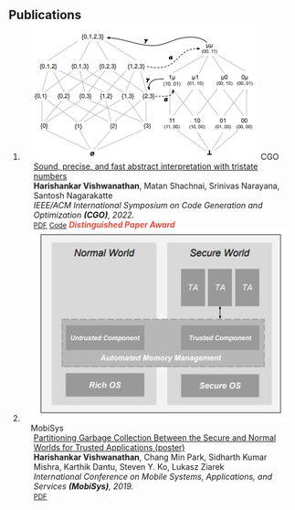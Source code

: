 <h2 id="publications" style="margin: 2px 0px -15px;">Publications</h2>

<div class="publications">
<ol class="bibliography">

<li>
<div class="pub-row">

  <div class="col-sm-3 abbr" style="position: relative;padding-right: 15px;padding-left: 15px;">
    <img src="assets/img/cgo22_paper.png" class="teaser img-fluid z-depth-1">
    <abbr class="badge">CGO</abbr>
  </div>

  <div class="col-sm-9" style="position: relative;padding-right: 15px;padding-left: 20px;">
    <div class="title"><a href="https://arxiv.org/pdf/2105.05398.pdf">Sound, precise, and fast abstract interpretation with tristate numbers</a></div>
    <div class="author"><strong>Harishankar Vishwanathan</strong>, Matan Shachnai, Srinivas Narayana, Santosh Nagarakatte</div>
    <div class="periodical"><em>IEEE/ACM International Symposium on Code Generation and Optimization <strong>(CGO)</strong>, 2022.</em></div>
    <div class="links">
      <a href="https://arxiv.org/pdf/2105.05398.pdf" class="btn btn-sm z-depth-0" role="button" target="_blank" style="font-size:12px;">PDF</a>
      <a href="https://github.com/bpfverif/tnums-cgo22" class="btn btn-sm z-depth-0" role="button" target="_blank" style="font-size:12px;">Code</a>
      <!-- <a href="https://dblp.uni-trier.de/rec/conf/cvpr/LiuSLSS20.html?view=bibtex" class="btn btn-sm z-depth-0" role="button" target="_blank" style="font-size:12px;">BibTex</a> -->
      <strong><i style="color:#e74d3c"> Distinguished Paper Award </i></strong>
    </div>
  </div>
</div>
</li>

<li>
<div class="pub-row">

  <div class="col-sm-3 abbr" style="position: relative;padding-right: 15px;padding-left: 15px;">
    <img src="assets/img/mobisys_poster.png" class="teaser img-fluid z-depth-1">
    <abbr class="badge">MobiSys</abbr>
  </div>

  <div class="col-sm-9" style="position: relative;padding-right: 15px;padding-left: 20px;">
    <div class="title"><a href="https://dl.acm.org/doi/pdf/10.1145/3307334.3328650">Partitioning Garbage Collection Between the Secure and Normal Worlds for Trusted Applications (poster)</a></div>
    <div class="author"><strong>Harishankar Vishwanathan</strong>, Chang Min Park, Sidharth Kumar Mishra, Karthik Dantu, Steven Y. Ko, Lukasz Ziarek</div>
    <div class="periodical"><em>International Conference on Mobile Systems, Applications, and Services <strong>(MobiSys)</strong>, 2019.</em></div>
    <div class="links">
      <a href="https://dl.acm.org/doi/pdf/10.1145/3307334.3328650" class="btn btn-sm z-depth-0" role="button" target="_blank" style="font-size:12px;">PDF</a>
      <!-- <a href="https://dblp.uni-trier.de/rec/conf/cvpr/LiuSLSS20.html?view=bibtex" class="btn btn-sm z-depth-0" role="button" target="_blank" style="font-size:12px;">BibTex</a> -->
      <!-- <strong><i style="color:#e74d3c"> Poster </i></strong> -->
    </div>
  </div>
</div>
</li>
  
<br>

</ol>
</div>
